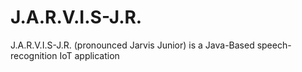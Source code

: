 # J.A.R.V.I.S-J.R.
J.A.R.V.I.S-J.R. (pronounced Jarvis Junior) is a Java-Based speech-recognition IoT application
